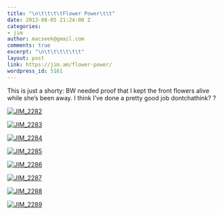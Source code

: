```yaml
---
title: "\n\t\t\t\tFlower Power\t\t"
date: 2013-08-05 21:24:00 Z
categories:
- jim
author: macseek@gmail.com
comments: true
excerpt: "\n\t\t\t\t\t\t"
layout: post
link: https://jim.am/flower-power/
wordpress_id: 5161
---
```


This is just a shorty: BW needed proof that I kept the front flowers alive while she’s been away. I think I’ve done a pretty good job dontchathink? ?




[![JIM_2282](http://jim.am/images/2013/08/JIM_2282.jpg)](http://jim.am/images/2013/08/JIM_2282.jpg)




[![JIM_2283](http://jim.am/images/2013/08/JIM_2283.jpg)](http://jim.am/images/2013/08/JIM_2283.jpg)




[![JIM_2284](http://jim.am/images/2013/08/JIM_2284.jpg)](http://jim.am/images/2013/08/JIM_2284.jpg)




[![JIM_2285](http://jim.am/images/2013/08/JIM_2285.jpg)](http://jim.am/images/2013/08/JIM_2285.jpg)




[![JIM_2286](http://jim.am/images/2013/08/JIM_2286.jpg)](http://jim.am/images/2013/08/JIM_2286.jpg)




[![JIM_2287](http://jim.am/images/2013/08/JIM_2287.jpg)](http://jim.am/images/2013/08/JIM_2287.jpg)




[![JIM_2288](http://jim.am/images/2013/08/JIM_2288.jpg)](http://jim.am/images/2013/08/JIM_2288.jpg)




[![JIM_2289](http://jim.am/images/2013/08/JIM_2289.jpg)](http://jim.am/images/2013/08/JIM_2289.jpg)


		
